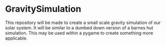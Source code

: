 # GravitySimulation
This repository will be made to create a small scale gravity simulation of our solar system. It will be similar to a dumbed down version of a barnes hut simulation.
This may be used within a pygame to create something more applicable.

